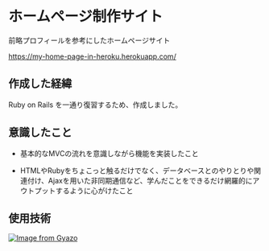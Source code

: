 # ホームページ制作サイト
前略プロフィールを参考にしたホームページサイト

https://my-home-page-in-heroku.herokuapp.com/

## 作成した経緯
Ruby on Rails を一通り復習するため、作成しました。

## 意識したこと

- 基本的なMVCの流れを意識しながら機能を実装したこと

- HTMLやRubyをちょこっと触るだけでなく、データベースとのやりとりや関連付け、Ajaxを用いた非同期通信など、学んだことをできるだけ網羅的にアウトプットするように心がけたこと


## 使用技術
[![Image from Gyazo](https://i.gyazo.com/258db6ffdd0fe3f61849e75029dafb0e.png)](https://gyazo.com/258db6ffdd0fe3f61849e75029dafb0e)
